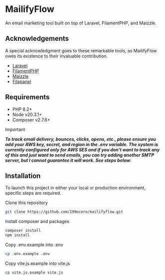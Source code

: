 
# MailifyFlow

An email marketing tool built on top of Laravel, FilamentPHP, and Maizzle.


## Acknowledgements

A special acknowledgment goes to these remarkable tools, as MailifyFlow owes its existence to their invaluable contribution.

- [Laravel](https://laravel.com/)
- [FilamentPHP](https://filamentphp.com/)
- [Maizzle](https://maizzle.com/)
- [Filapanel](https://filapanel.com/)


## Requirements
- PHP 8.2+
- Node v20.3.1+
- Composer v2.7.6+

> [!IMPORTANT]
> ***To track email delivery, bounces, clicks, opens, etc., please ensure you add your AWS key, secret, and region in the .env variable. The system is currently configured only for AWS SES and if you don't want to track any of this and just want to send emails, you can try adding another SMTP server, but I cannot guarantee it will work. See steps below:***
## Installation

To launch this project in either your local or production environment, specific steps are required.

Clone this repository
```bash
git clone https://github.com/199ocero/mailifyflow.git
```

Install composer and packages
```bash
composer install
npm install
```

Copy .env.example into .env
```bash
cp .env.example .env
```

Copy vite.js.example into vite.js
```bash
cp vite.js.example vite.js
```

